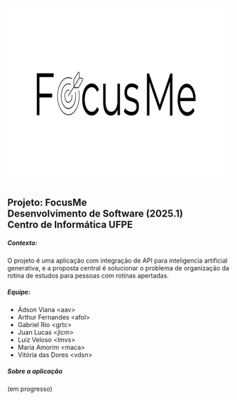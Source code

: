 <img src="assets/logoFocusMe.png" height="400px">

## Projeto: FocusMe<br>Desenvolvimento de Software (2025.1)<br>Centro de Informática UFPE

##### Contexto:
O projeto é uma aplicação com integração de API para inteligencia artificial generativa, e a proposta central é solucionar o problema de organização da rotina de estudos para pessoas com rotinas apertadas.

##### Equipe:

* Ádson Viana \<aav>
* Arthur Fernandes \<afol>
* Gabriel Rio \<grtc>
* Juan Lucas \<jlcm>
* Luiz Veloso \<lmvs>
* Maria Amorim \<maca>
* Vitória das Dores \<vdsn>

##### Sobre a aplicação

(em progresso)
